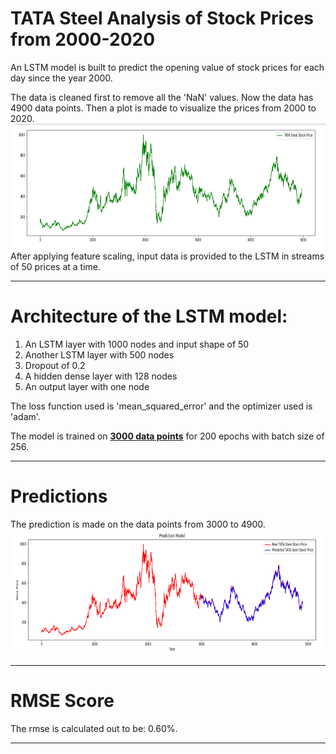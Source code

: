 # TATA Steel Analysis of Stock Prices from 2000-2020

An LSTM model is built to predict the opening value of stock prices for each day since the year 2000. 


The data is cleaned first to remove all the 'NaN' values. Now the data has 4900 data points. Then a plot is made to visualize the prices from 2000 to 2020.<br> 
<img src="../pics/tata1.PNG" width="900" height="200"><br>
After applying feature scaling, input data is provided to the LSTM in streams of 50 prices at a time.
<hr>

# Architecture of the LSTM model:
1) An LSTM layer with 1000 nodes and input shape of 50<br>
2) Another LSTM layer with 500 nodes<br>
3) Dropout of 0.2<br>
4) A hidden dense layer with 128 nodes<br>
5) An output layer with one node 


The loss function used is 'mean_squared_error' and the optimizer used is 'adam'.


The model is trained on <b><u>3000 data points</u></b> for 200 epochs with batch size of 256.
<hr>

# Predictions 

The prediction is made on the data points from 3000 to 4900.<br>
<img src="../pics/tata2.PNG" width="900" height="200">
<hr>

# RMSE Score

The rmse is calculated out to be: 0.60%.
<hr>